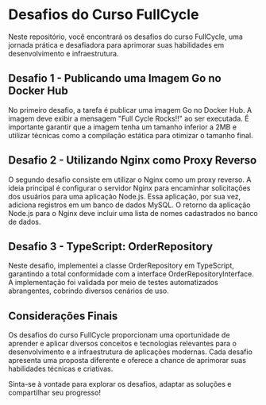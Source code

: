 # Desafios do Curso FullCycle

Neste repositório, você encontrará os desafios do curso FullCycle, uma jornada prática e desafiadora para aprimorar suas habilidades em desenvolvimento e infraestrutura.

## Desafio 1 - Publicando uma Imagem Go no Docker Hub

No primeiro desafio, a tarefa é publicar uma imagem Go no Docker Hub. A imagem deve exibir a mensagem "Full Cycle Rocks!!" ao ser executada. É importante garantir que a imagem tenha um tamanho inferior a 2MB e utilizar técnicas como a compilação estática para otimizar o tamanho final.

## Desafio 2 - Utilizando Nginx como Proxy Reverso

O segundo desafio consiste em utilizar o Nginx como um proxy reverso. A ideia principal é configurar o servidor Nginx para encaminhar solicitações dos usuários para uma aplicação Node.js. Essa aplicação, por sua vez, adiciona registros em um banco de dados MySQL. O retorno da aplicação Node.js para o Nginx deve incluir uma lista de nomes cadastrados no banco de dados.

## Desafio 3 - TypeScript: OrderRepository

Neste desafio, implementei a classe OrderRepository em TypeScript, garantindo a total conformidade com a interface OrderRepositoryInterface. A implementação foi validada por meio de testes automatizados abrangentes, cobrindo diversos cenários de uso.

## Considerações Finais

Os desafios do curso FullCycle proporcionam uma oportunidade de aprender e aplicar diversos conceitos e tecnologias relevantes para o desenvolvimento e a infraestrutura de aplicações modernas. Cada desafio apresenta uma proposta diferente e oferece a chance de aprimorar suas habilidades técnicas e criativas.

Sinta-se à vontade para explorar os desafios, adaptar as soluções e compartilhar seu progresso!
